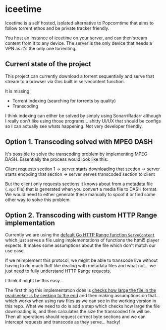 # iceetime

Iceetime is a self hosted, isolated alternative to Popcorntime that aims to follow torrent ethos and be private tracker friendly. 

You host an instance of iceetime on your server, and can then stream content from it to any device. 
The server is the only device that needs a VPN as it's the only one torrenting. 

## Current state of the project

This project can currently download a torrent sequentially and serve that stream to a browser via Gos built in servecontent function.

It is missing:
- Torrent indexing (searching for torrents by quality)
- Transcoding

I think indexing can either be solved by simply using Sonarr/Radarr although I really don't like using those programs... shitty UI/UX that should be configs so I can actually see whats happening. Not very developer friendly.

## Option 1. Transcoding solved with MPEG DASH

It's possible to solve the transcoding problem by implementing MPEG DASH. Essentially the process would look like this:

Client requests section 1 -> server starts downloading that section -> server starts encoding that section -> server serves transcoded section to client

But the client only requests sections it knows about from a metadata file (`.mpd` file) that is generated when you convert a media file to DASH format. We would need to either generate these manually to spoof it or find some other way to solve this problem.

## Option 2. Transcoding with custom HTTP Range implementation

Currently we are using the [default Go HTTP Range function `ServeContent`](https://golang.org/pkg/net/http/#ServeContent) which just serves a file using implementations of functions the html5 player expects. It makes some assumptions about the file which don't match our use case.

If we reimplement this protocol, we might be able to transcode live without having to do much fluff like dealing with metadata files and what not... we just need to fully understand HTTP Range requests.

I think it might be this easy...

The first thing this implementation does is [checks how large the file in the readseeker is by seeking to the end](https://github.com/golang/go/blob/ba9e10889976025ee1d027db6b1cad383ec56de8/src/net/http/fs.go#L157) and then making assumptions on that... which works when using raw files as we can see in the working version in this repo. What we need to do is add a step which checks how large the file downloading is, and then calculates the size the transcoded file will be. Then all operations should request correct byte sections and we can intercept requests and transcode as they serve... hacky!